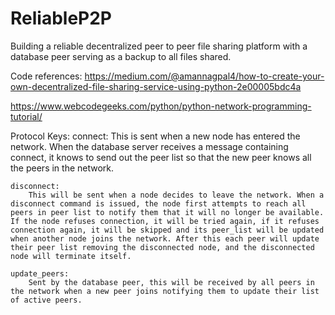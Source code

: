 # ReliableP2P
Building a reliable decentralized peer to peer file sharing platform with a database peer serving as a backup to all files shared.

Code references:
https://medium.com/@amannagpal4/how-to-create-your-own-decentralized-file-sharing-service-using-python-2e00005bdc4a

https://www.webcodegeeks.com/python/python-network-programming-tutorial/

Protocol Keys:
    connect: 
        This is sent when a new node has entered the network. When the database server receives a message containing connect, it knows to send out the peer list so that the new peer knows all the peers in the network.

    disconnect:
        This will be sent when a node decides to leave the network. When a disconnect command is issued, the node first attempts to reach all peers in peer list to notify them that it will no longer be available. If the node refuses connection, it will be tried again, if it refuses connection again, it will be skipped and its peer_list will be updated when another node joins the network. After this each peer will update their peer list removing the disconnected node, and the disconnected node will terminate itself.
    
    update_peers:
        Sent by the database peer, this will be received by all peers in the network when a new peer joins notifying them to update their list of active peers.